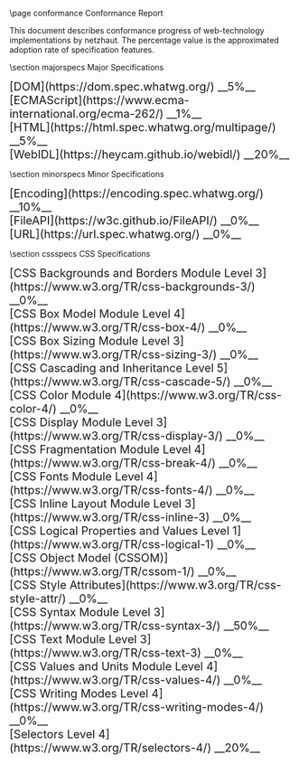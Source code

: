\page conformance Conformance Report 

<div style="max-width:700px;">

This document describes conformance progress of web-technology implementations by netzhaut. The percentage value is the approximated adoption rate of specification features.

\section majorspecs Major Specifications

<div style="font-size:20px;">[DOM](https://dom.spec.whatwg.org/) __5%__</div>
<div style="font-size:20px;">[ECMAScript](https://www.ecma-international.org/ecma-262/) __1%__</div>
<div style="font-size:20px;">[HTML](https://html.spec.whatwg.org/multipage/) __5%__</div>
<div style="font-size:20px;">[WebIDL](https://heycam.github.io/webidl/) __20%__</div>

\section minorspecs Minor Specifications
<div style="font-size:20px;">[Encoding](https://encoding.spec.whatwg.org/) __10%__</div>
<div style="font-size:20px;">[FileAPI](https://w3c.github.io/FileAPI/) __0%__</div>
<div style="font-size:20px;">[URL](https://url.spec.whatwg.org/) __0%__</div>

\section cssspecs CSS Specifications

<div style="font-size:20px;">[CSS Backgrounds and Borders Module Level 3](https://www.w3.org/TR/css-backgrounds-3/) __0%__</div>
<div style="font-size:20px;">[CSS Box Model Module Level 4](https://www.w3.org/TR/css-box-4/) __0%__</div>
<div style="font-size:20px;">[CSS Box Sizing Module Level 3](https://www.w3.org/TR/css-sizing-3/) __0%__</div>
<div style="font-size:20px;">[CSS Cascading and Inheritance Level 5](https://www.w3.org/TR/css-cascade-5/) __0%__</div>
<div style="font-size:20px;">[CSS Color Module 4](https://www.w3.org/TR/css-color-4/) __0%__</div>
<div style="font-size:20px;">[CSS Display Module Level 3](https://www.w3.org/TR/css-display-3/) __0%__</div>
<div style="font-size:20px;">[CSS Fragmentation Module Level 4](https://www.w3.org/TR/css-break-4/) __0%__</div>
<div style="font-size:20px;">[CSS Fonts Module Level 4](https://www.w3.org/TR/css-fonts-4/) __0%__</div>
<div style="font-size:20px;">[CSS Inline Layout Module Level 3](https://www.w3.org/TR/css-inline-3) __0%__</div>
<div style="font-size:20px;">[CSS Logical Properties and Values Level 1](https://www.w3.org/TR/css-logical-1) __0%__</div>
<div style="font-size:20px;">[CSS Object Model (CSSOM)](https://www.w3.org/TR/cssom-1/) __0%__</div>
<div style="font-size:20px;">[CSS Style Attributes](https://www.w3.org/TR/css-style-attr/) __0%__</div>
<div style="font-size:20px;">[CSS Syntax Module Level 3](https://www.w3.org/TR/css-syntax-3/) __50%__</div>
<div style="font-size:20px;">[CSS Text Module Level 3](https://www.w3.org/TR/css-text-3) __0%__</div>
<div style="font-size:20px;">[CSS Values and Units Module Level 4](https://www.w3.org/TR/css-values-4/) __0%__</div>
<div style="font-size:20px;">[CSS Writing Modes Level 4](https://www.w3.org/TR/css-writing-modes-4/) __0%__</div>
<div style="font-size:20px;">[Selectors Level 4](https://www.w3.org/TR/selectors-4/) __20%__</div>

</div>

